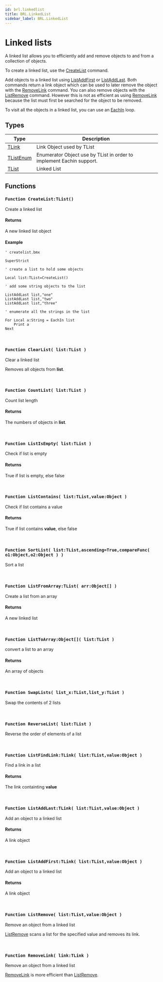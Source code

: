 ```yaml
---
id: brl.linkedlist
title: BRL.LinkedList
sidebar_label: BRL.LinkedList
---
```



<h1>Linked lists</h1>

A linked list allows you to efficiently add and remove objects to and from a collection of objects.

To create a linked list, use the [CreateList](../../brl/brl.linkedlist/#function-createlist-tlist) command.

Add objects to a linked list using [ListAddFirst](../../brl/brl.linkedlist/#function-listaddfirst-tlink-list-tlist-value-object) or [ListAddLast](../../brl/brl.linkedlist/#function-listaddlast-tlink-list-tlist-value-object). Both commands return a link object which can be used to later remove the object with the [RemoveLink](../../brl/brl.linkedlist/#function-removelink-link-tlink) command. You can also remove objects with the [ListRemove](../../brl/brl.linkedlist/#function-listremove-list-tlist-value-object) command. However this is not as efficient as using [RemoveLink](../../brl/brl.linkedlist/#function-removelink-link-tlink) because the list must first be searched for the object to be removed.

To visit all the objects in a linked list, you can use an [EachIn](../../brl/brl.blitz/#eachin) loop.


## Types
| Type | Description |
|---|---|
| [TLink](../../brl/brl.linkedlist/tlink) | Link Object used by TList |
| [TListEnum](../../brl/brl.linkedlist/tlistenum) | Enumerator Object use by TList in order to implement Eachin support. |
| [TList](../../brl/brl.linkedlist/tlist) | Linked List |

## Functions

### `Function CreateList:TList()`

Create a linked list

#### Returns
A new linked list object


#### Example
```blitzmax
' createlist.bmx

SuperStrict

' create a list to hold some objects

Local list:TList=CreateList()

' add some string objects to the list

ListAddLast list,"one"
ListAddLast list,"two"
ListAddLast list,"three"

' enumerate all the strings in the list

For Local a:String = EachIn list
	Print a
Next
```
<br/>

### `Function ClearList( list:TList )`

Clear a linked list

Removes all objects from <b>list</b>.


<br/>

### `Function CountList( list:TList )`

Count list length

#### Returns
The numbers of objects in <b>list</b>.


<br/>

### `Function ListIsEmpty( list:TList )`

Check if list is empty

#### Returns
True if list is empty, else false


<br/>

### `Function ListContains( list:TList,value:Object )`

Check if list contains a value

#### Returns
True if list contains <b>value</b>, else false


<br/>

### `Function SortList( list:TList,ascending=True,compareFunc( o1:Object,o2:Object ) )`

Sort a list

<br/>

### `Function ListFromArray:TList( arr:Object[] )`

Create a list from an array

#### Returns
A new linked list


<br/>

### `Function ListToArray:Object[]( list:TList )`

convert a list to an array

#### Returns
An array of objects


<br/>

### `Function SwapLists( list_x:TList,list_y:TList )`

Swap the contents of 2 lists

<br/>

### `Function ReverseList( list:TList )`

Reverse the order of elements of a list

<br/>

### `Function ListFindLink:TLink( list:TList,value:Object )`

Find a link in a list

#### Returns
The link containting <b>value</b>


<br/>

### `Function ListAddLast:TLink( list:TList,value:Object )`

Add an object to a linked list

#### Returns
A link object


<br/>

### `Function ListAddFirst:TLink( list:TList,value:Object )`

Add an object to a linked list

#### Returns
A link object


<br/>

### `Function ListRemove( list:TList,value:Object )`

Remove an object from a linked list

[ListRemove](../../brl/brl.linkedlist/#function-listremove-list-tlist-value-object) scans a list for the specified value and removes its link.


<br/>

### `Function RemoveLink( link:TLink )`

Remove an object from a linked list

[RemoveLink](../../brl/brl.linkedlist/#function-removelink-link-tlink) is more efficient than [ListRemove](../../brl/brl.linkedlist/#function-listremove-list-tlist-value-object).


<br/>

